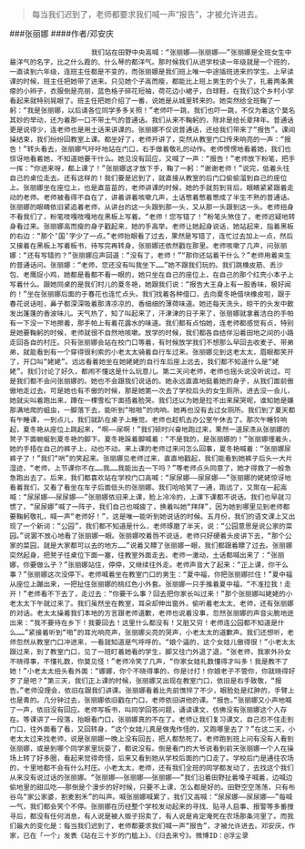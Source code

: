 > 每当我们迟到了，老师都要求我们喊一声“报告”，才被允许进去。

###张丽娜
####作者/邓安庆

						我们站在田野中央高喊：“张丽娜——张丽娜——”张丽娜是全班女生中最洋气的名字，比之什么霞的、什么琴的都洋气。那时候我们从进学校读一年级就是一个班的，一直读到六年级，连班主任都是不变的，而张丽娜是我们班上唯一中途插班进来的学生。上早读课的时候，班主任把她带了进来。只见她个子高而瘦，都能比上班上男生的个头了，扎着两条黄瘪的小辫子，衣服倒是亮丽，蓝色格子碎花短袖，荷花边小裙子，白球鞋，在我们这个乡村小学看起来就特别晃眼了。班主任把她介绍了一番，说她是从城里转来的。她突然给全班鞠了一躬：“我是张丽娜，以后请各位同学多多关照！”老师吓一跳，我们也吓一跳，不仅为着这个莫名其妙的举动，还为着那一口不带土气的普通话。我们从来不鞠躬的，除非是给长辈拜年。普通话更是说得少，连老师也是用土话来讲课的。张丽娜不仅说普通话，还给我们带来了“报告”。课间操结束，我们纷纷回教室上课。都坐好了，老师开讲了，突然从教室门口传来响亮的一声：“报告！”转头看去，张丽娜气吁吁地站在门口，右手做着敬礼的动作。老师愣愣地看着她，我们也惊讶地看着她，不知道她要干什么。她见没有回应，又喊了一声：“报告！”老师放下粉笔，把手一挥：“你进来呀，都上课了！”张丽娜这才放下手，鞠了一躬：“谢谢老师！”说完，低着头往自己的桌位走去。还有这样的！我们要是迟到了，就直接从教室的后门口偷偷溜到自己的座位上。张丽娜坐在座位上，也是直苗苗的，老师讲课的时候，她的手就剪到背后，眼睛紧紧跟着走动的老师。老师被看得不自在了，讲着讲着咳嗽几声，土话憋着憋着憋成了半生不熟的普通话。张丽娜的眼睛依旧紧追着老师，从讲台的这一头跟到那一头，又从那一头跟到这一头。老师扭身不看我们了，粉笔吱嘎吱嘎地在黑板上写着。“老师！您写错了！”粉笔头煞住了，老师迟疑地转身看过来。张丽娜高而瘦的身子戳起来，她的手高举。老师让她起身说话，她站起来，指着黑板的右边：“那个‘国’字少了一点。”老师抬眼看了过去，果然是写错了，连忙过去加上一点，然后又接着在黑板上写着板书，待写完再转身，张丽娜还依然戳在那里。老师咳嗽了几声，问张丽娜：“还有写错的？”张丽娜应声回道：“没有了，老师！”“那你还站着干什么？”老师用着夹生的普通话问。张丽娜：“老师，您还没有叫我坐下……”她不跟我们玩的。我们跳橡皮筋、丢沙包、老鹰捉小鸡，她都是看都不看一眼的，她只坐在自己的座位上，在自己的那个红壳小本子上写着什么。跟她同桌的是我们村儿的夏冬艳，她跟我们说：“报告大王身上有一股香味，极好闻的！”坐在张丽娜后面的于春花也连忙点头。我们找着各种借口，去向夏冬艳借块橡皮啦，跟于春花说话啦，鼻子都深深吸着那清凉凉的、香细细的薄荷味道。她还每天洗头，晾干的头发中散发出蓬蓬的香波味儿。天气热了，知了叫起来了，汗津津的日子来了，张丽娜就拿着洁白的手帕有一下没一下地擦着，那手帕上有着花露水的味道。我们都有点怕她，连老师都感觉有点，特别是她要鞠躬的时候，老师就很不自然地咳嗽。放学的时候，我们都各自结伴沿着田地之间的小路走回各自的村庄。只有张丽娜会站在校门口等着，有时候放学我们不想那么早回去收麦子、带弟弟，就能看到有一个穿得很利索的小老太太骑着自行车过来。张丽娜见到这老太太，眉眼都笑开了，开口叫“姥姥”。远远看着她坐在她姥姥的自行车后座上远去，我们都不知道什么是“姥姥”。我们讨论了好久，都闹不懂这是什么玩意儿。第二天问老师，老师也摇头说没听说过。可是我们都不会问张丽娜的。她也不会跟我们说话的。她永远直直地挺着她的身子，从我们面前傲傲地走过去。可是她也有不傲的时候，那是她第一次去了学校后头的女生厕所，进去没一会儿，她就尖叫着跑出来，蹲在一棵雪松下面捂着脸哭。我们还以为她是拉不出来屎哭呢，谁知她是嫌那满地爬的蛆虫，一脚落下去，能听到“啪啪”的肉响。她再也没有去过女厕所。我们到了夏天都有午睡课，一到点儿，我们就趴在桌子上睡觉。老师也趁机去办公室午休去了。那次午睡铃响起，夏冬艳从座位上跳起来，“啊——尿啊！”我们顿时兴奋地跑过来，果然一道尿渍从张丽娜的凳子下面蜿蜒到夏冬艳的脚下。夏冬艳跺着脚喊着：“不是我的，是张丽娜的！”张丽娜埋着头，她的手捂在自己的裤子上，动也不动。来上课的老师过来问怎么回事，夏冬艳喊着：“张丽娜尿裤子了！”我们“哄”的笑起来。张丽娜见老师过来，直直地戳起，我们能看到她裤子后头一大片湿迹，“老师，上节课你不在……我……我能出去一下吗？”等老师点头同意了，她才得救了一般急急跑出去了。后来，我们都喜欢站在学校门口高喊：“尿尿娜——尿尿娜——”张丽娜的姥姥惊讶地看着我们，又看了看坐在车子后面低头的张丽娜。我们哈哈笑了一通，跑远了，又聚在一起高喊：“尿尿娜——尿尿娜——”张丽娜依旧来上课，脸上冷冷的，上课下课都不说话。我们也早就习惯了，“尿尿娜”喊了一阵子，我们自己也喊疲了，换着叫她“拜拜”，因为她到哪里见到老师都要鞠躬敬礼，喊一声“老师好！”，这是唯一能听到她说话的时候。五月份，我们的语文课上又出现了一个新词：“公园”，我们都不知道是什么，老师琢磨了半天，说：“公园意思是说公家的菜园。”说罢不放心地看了张丽娜一眼。张丽娜咬着唇不说话，老师只好硬着头皮讲下去，“那个公家的菜园，就是大家都可以去的地方……”说着又瞟了张丽娜一眼，我们都跟着瞟了过去。张丽娜突然起身，把凳子往桌位下面一塞，往教室外面走去。老师一激动，土话都喊出来了：“张丽娜，你要做么子？”张丽娜站住，停停，又继续往外走。老师声音大了起来：“正上课，你干么事？”张丽娜这次没停下。老师喊着坐在教室门口的男生：“夏中福，你把张丽娜拦住！”夏中福从座位上蹦出来，一把扯住张丽娜的桃红色小外套。张丽娜一只手推着夏中福，“不准拉我！走开！”老师看不下去了，走过去：“你要干么事？回去把你家长叫过来！”那个张丽娜叫姥姥的小老太太下午就过来了。我们虽然坐在教室，耳朵却伸出窗外，偷听着老太太、老师，还有张丽娜的对话。老太太操着我们本地的方言跟老师道歉，老师也说着没事，忽然张丽娜的声音尖脆地迸出来：“我不要待在乡下！我要回去！这里什么都没有！又脏又穷！老师连公园都不知道是什么……”紧接着听到“啪”的耳光响亮声，张丽娜尖亮的哭声，小老太太的道歉声。我们还想听，老师忽然从教室门口冲进来，一看就知道是气呼呼的，“娘个逼的，这个女娃儿傲得很！”小老太太跟过来，到了教室门口，见了一班盯着她看的学生，脚又往门外退了退，“张老师，我家外孙女不晓得事，不懂礼数，你莫见怪！”老师冷笑了几声，“你家女娃礼数懂得才叫多！我是教不了她！”小老太太扭头看外面：“娜娜，你个不晓得事的，你是讨打！你娘老子不管你，你就晓得好歹了是吧？”第三天，我们正上课的时候，张丽娜又出现在教室门口，依旧是右手致敬，“报告。”老师没理会，依旧在跟我们讲课。张丽娜看着比先前憔悴了不少，眼脸处是红肿的，手臂上也是青的。几分钟过去，张丽娜依旧戳在门口，老师依旧讲他的课。“报告。”张丽娜又小声地喊了一声，依旧没有回应。老师写板书，叫同学回答问题，诵读课文，仿佛没有张丽娜这个人存在。等课讲了一段落，抬眼看门口，张丽娜真的不在了。老师让我们复习课文，自己忍不住走到门口，往外面看了看，又回转身，“这个女娃儿真是做鬼作怪的，又跑哪里去了？”在这二天，小老太太过来找老师，说是张丽娜一晚上没有回去，把人都愁死了。老师跑到班上问有没有人看到张丽娜，或是到哪个同学家里玩耍了，都说没有。倒是看门的大爷说看到前天张丽娜一个人在操场上转了好多圈，看起来觉得奇怪，后来又看到她从学校后面的门口走了。学校后门是通往农场的，十里地都不会有什么村庄。小老太太，老师，还有我们全班的同学都发动了，去找这个我们从来没有说过话的张丽娜。“张丽娜——张丽娜——张丽娜——”我们沿着田野扯着嗓子喊着，边喊边偷地里的甜瓜吃——那倒是个漫步的好时候，只要不上课，怎么都是好的。田野空空荡荡，只有布谷鸟“家公家婆，割麦割禾”的叫声。喊张丽娜喊累了，我们又高喊：“尿尿娜——尿尿娜——”每喊一气，我们都会笑个不停。张丽娜在历经整个学校发动起来的寻找、贴寻人启事、报警等多番搜寻后，都没有任何消息，有人说是被人贩子拐卖了，有人说是肯定淹死在农场那条河里了。而我们最大的变化是：每当我们迟到了，老师都要求我们喊一声“报告”，才被允许进去。邓安庆，作家，已在「一个」发表《站在三十岁的门槛上》、《归去来兮》。微博ID：@浮尘录 
